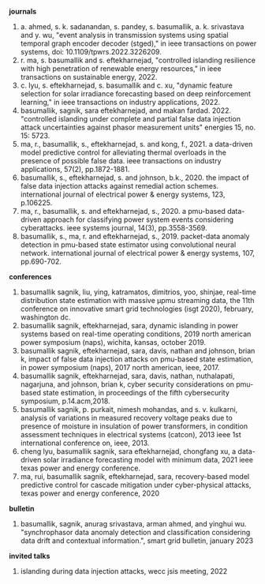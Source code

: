 
**journals**
1. a. ahmed, s. k. sadanandan, s. pandey, s. basumallik, a. k. srivastava and y. wu, "event analysis in transmission systems using spatial temporal graph encoder decoder (stged)," in ieee transactions on power systems, doi: 10.1109/tpwrs.2022.3226209.
2. r. ma, s. basumallik and s. eftekharnejad, "controlled islanding resilience with high penetration of renewable energy resources," in ieee transactions on sustainable energy, 2022.
3. c. lyu, s. eftekharnejad, s. basumallik and c. xu, "dynamic feature selection for solar irradiance forecasting based on deep reinforcement learning," in ieee transactions on industry applications, 2022.
4. basumallik, sagnik, sara eftekharnejad, and makan fardad. 2022. "controlled islanding under complete and partial false data injection attack uncertainties against phasor measurement units" energies 15, no. 15: 5723.
5. ma, r., basumallik, s., eftekharnejad, s. and kong, f., 2021. a data-driven model predictive control for alleviating thermal overloads in the presence of possible false data. ieee transactions on industry applications, 57(2), pp.1872-1881.
6. basumallik, s., eftekharnejad, s. and johnson, b.k., 2020. the impact of false data injection attacks against remedial action schemes. international journal of electrical power & energy systems, 123, p.106225.
7. ma, r., basumallik, s. and eftekharnejad, s., 2020. a pmu-based data-driven approach for classifying power system events considering cyberattacks. ieee systems journal, 14(3), pp.3558-3569.
8. basumallik, s., ma, r. and eftekharnejad, s., 2019. packet-data anomaly detection in pmu-based state estimator using convolutional neural network. international journal of electrical power & energy systems, 107, pp.690-702.

**conferences**

1. basumallik sagnik, liu, ying, katramatos, dimitrios, yoo, shinjae, real-time distribution state estimation with massive
μpmu streaming data, the 11th conference on innovative smart grid technologies (isgt 2020), february, washington dc.
2. basumallik sagnik, eftekharnejad, sara, dynamic islanding in power systems based on real-time operating conditions,
2019 north american power symposium (naps), wichita, kansas, october 2019.
3. basumallik sagnik, eftekharnejad, sara, davis, nathan and johnson, brian k, impact of false data injection attacks on
pmu-based state estimation, in power symposium (naps), 2017 north american, ieee, 2017.
4. basumallik sagnik, eftekharnejad, sara, davis, nathan, nuthalapati, nagarjuna, and johnson, brian k, cyber security
considerations on pmu-based state estimation, in proceedings of the fifth cybersecurity symposium, p.14.acm,2018.
5. basumallik sagnik, p. purkait, nimesh mohandas, and s. v. kulkarni, analysis of variations in measured recovery voltage
peaks due to presence of moisture in insulation of power transformers, in condition assessment techniques in electrical systems
(catcon), 2013 ieee 1st international conference on, ieee, 2013.
6. cheng lyu, basumallik sagnik, sara eftekharnejad, chongfang xu, a data-driven solar irradiance forecasting model with
minimum data, 2021 ieee texas power and energy conference.
7. ma, rui, basumallik sagnik, eftekharnejad, sara, recovery-based model predictive control for cascade mitigation under
cyber-physical attacks, texas power and energy conference, 2020

**bulletin**

1. basumallik, sagnik, anurag srivastava, arman ahmed, and yinghui wu. "synchrophasor data anomaly detection and classification considering data drift and contextual information.", smart grid bulletin, january 2023

**invited talks**

1. islanding during data injection attacks, wecc jsis meeting, 2022
